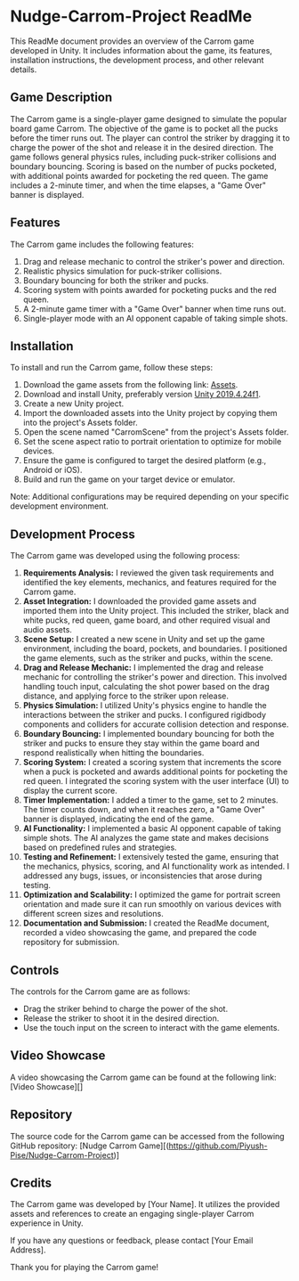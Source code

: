 # Nudge-Carrom-Project ReadMe

This ReadMe document provides an overview of the Carrom game developed in Unity. It includes information about the game, its features, installation instructions, the development process, and other relevant details.

## Game Description

The Carrom game is a single-player game designed to simulate the popular board game Carrom. The objective of the game is to pocket all the pucks before the timer runs out. The player can control the striker by dragging it to charge the power of the shot and release it in the desired direction. The game follows general physics rules, including puck-striker collisions and boundary bouncing. Scoring is based on the number of pucks pocketed, with additional points awarded for pocketing the red queen. The game includes a 2-minute timer, and when the time elapses, a "Game Over" banner is displayed.

## Features

The Carrom game includes the following features:

1. Drag and release mechanic to control the striker's power and direction.
2. Realistic physics simulation for puck-striker collisions.
3. Boundary bouncing for both the striker and pucks.
4. Scoring system with points awarded for pocketing pucks and the red queen.
5. A 2-minute game timer with a "Game Over" banner when time runs out.
6. Single-player mode with an AI opponent capable of taking simple shots.

## Installation

To install and run the Carrom game, follow these steps:

1. Download the game assets from the following link: [Assets](https://drive.google.com/drive/folders/1IrjWe2swTRSlMy4zucnxs1S5XqMKnFK2?usp=share_link).
2. Download and install Unity, preferably version [Unity 2019.4.24f1](https://unity3d.com/unity/whats-new/2019.4.24).
3. Create a new Unity project.
4. Import the downloaded assets into the Unity project by copying them into the project's Assets folder.
5. Open the scene named "CarromScene" from the project's Assets folder.
6. Set the scene aspect ratio to portrait orientation to optimize for mobile devices.
7. Ensure the game is configured to target the desired platform (e.g., Android or iOS).
8. Build and run the game on your target device or emulator.

Note: Additional configurations may be required depending on your specific development environment.

## Development Process

The Carrom game was developed using the following process:

1. **Requirements Analysis:** I reviewed the given task requirements and identified the key elements, mechanics, and features required for the Carrom game.
2. **Asset Integration:** I downloaded the provided game assets and imported them into the Unity project. This included the striker, black and white pucks, red queen, game board, and other required visual and audio assets.
3. **Scene Setup:** I created a new scene in Unity and set up the game environment, including the board, pockets, and boundaries. I positioned the game elements, such as the striker and pucks, within the scene.
4. **Drag and Release Mechanic:** I implemented the drag and release mechanic for controlling the striker's power and direction. This involved handling touch input, calculating the shot power based on the drag distance, and applying force to the striker upon release.
5. **Physics Simulation:** I utilized Unity's physics engine to handle the interactions between the striker and pucks. I configured rigidbody components and colliders for accurate collision detection and response.
6. **Boundary Bouncing:** I implemented boundary bouncing for both the striker and pucks to ensure they stay within the game board and respond realistically when hitting the boundaries.
7. **Scoring System:** I created a scoring system that increments the score when a puck is pocketed and awards additional points for pocketing the red queen. I integrated the scoring system with the user interface (UI) to display the current score.
8. **Timer Implementation:** I added a timer to the game, set to 2 minutes. The timer counts down, and when it reaches zero, a "Game Over" banner is displayed, indicating the end of the game.
9. **AI Functionality:** I implemented a basic AI opponent capable of taking simple shots. The AI analyzes the game state and makes decisions based on predefined rules and strategies.
10. **Testing and Refinement:** I extensively tested the game, ensuring that the mechanics, physics, scoring, and AI functionality work as intended. I addressed any bugs, issues, or inconsistencies that arose during testing.
11. **Optimization and Scalability:** I optimized the game for portrait screen orientation and made sure it can run smoothly on various devices with different screen sizes and resolutions.
12. **Documentation and Submission:** I created the ReadMe document, recorded a video showcasing the game, and prepared the code repository for submission.

## Controls

The controls for the Carrom game are as follows:

- Drag the striker behind to charge the power of the shot.
- Release the striker to shoot it in the desired direction.
- Use the touch input on the screen to interact with the game elements.

## Video Showcase

A video showcasing the Carrom game can be found at the following link: [Video Showcase][]

## Repository

The source code for the Carrom game can be accessed from the following GitHub repository: [Nudge Carrom Game][(https://github.com/Piyush-Pise/Nudge-Carrom-Project)]

## Credits

The Carrom game was developed by [Your Name]. It utilizes the provided assets and references to create an engaging single-player Carrom experience in Unity.

If you have any questions or feedback, please contact [Your Email Address].

Thank you for playing the Carrom game!
